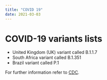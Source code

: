 ```yaml
---
title: "COVID 19"
date: 2021-03-03
---
```

# COVID-19 variants lists
- United Kingdom (UK) variant called B.1.1.7
- South Africa variant called B.1.351
- Brazil variant called P.1

For further information refer to [CDC](https://www.cdc.gov/coronavirus/2019-ncov/transmission/variant.html).
